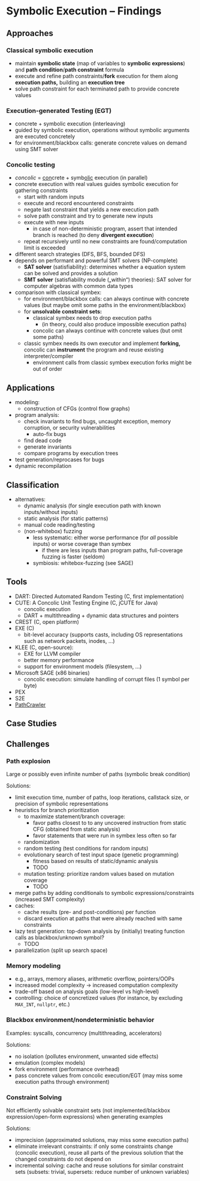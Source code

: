 # Symbolic Execution – Findings

## Approaches

### Classical symbolic execution

- maintain **symbolic state** (map of variables to **symbolic expressions**) and **path condition**/**path constraint** formula
- execute and refine path constraints/**fork** execution for them along **execution paths,** building an **execution tree**
- solve path constraint for each terminated path to provide concrete values

### Execution-generated Testing (EGT)

- concrete + symbolic execution (interleaving)
- guided by symbolic execution, operations without symbolic arguments are executed concretely
- for environment/blackbox calls: generate concrete values on demand using SMT solver

### Concolic testing

- *concolic* = <u>con</u>crete + symb<u>olic</u> execution (in parallel)
- concrete execution with real values guides symbolic execution for gathering constraints
  - start with random inputs
  - execute and record encountered constraints
  - negate last constraint that yields a new execution path
  - solve path constraint and try to generate new inputs
  - execute with new inputs
    - in case of non-deterministic program, assert that intended branch is reached (to deny **divergent execution**)
  - repeat recursively until no new constraints are found/computation limit is exceeded
- different search strategies (DFS, BFS, bounded DFS)
- depends on performant and powerful SMT solvers (NP-complete)
  - **SAT solver** (satisfiability): determines whether a equation system can be solved and provides a solution
  - **SMT solver** (satisfiability module („within“) theories): SAT solver for computer algebras with common data types
- comparison with classical symbex:
  - for environment/blackbox calls: can always continue with concrete values (but maybe omit some paths in the environment/blackbox)
  - for **unsolvable constraint sets:**
    - classical symbex needs to drop execution paths
      - (in theory, could also produce impossible execution paths)
    - concolic can always continue with concrete values (but omit some paths)
  - classic symbex needs its own executor and implement **forking,** concolic can **instrument** the program and reuse existing interpreter/compiler
    - environment calls from classic symbex execution forks might be out of order

## Applications

- modeling:
  - construction of CFGs (control flow graphs)
- program analysis:
  - check invariants to find bugs, uncaught exception, memory corruption, or security vulnerabilities
    - auto-fix bugs
  - find dead code
  - generate invariants
  - compare programs by execution trees
- test generation/reprocases for bugs
- dynamic recompilation

## Classification

- alternatives:
  - dynamic analysis (for single execution path with known inputs/without inputs)
  - static analysis (for static patterns)
  - manual code reading/testing
  - (non-whitebox) fuzzing
    - less systematic: either worse performance (for *all* possible inputs) or worse coverage than symbex
      - if there are less inputs than program paths, full-coverage fuzzing is faster (seldom)
    - symbiosis: whitebox-fuzzing (see SAGE)

## Tools

- DART: Directed Automated Random Testing (C, first implementation)
- CUTE: A Concolic Unit Testing Engine (C, jCUTE for Java)
  - concolic execution
  - DART + multithreading + dynamic data structures and pointers
- CREST (C, open platform)
- EXE (C)
  - bit-level accuracy (supports casts, including OS representations such as network packets, inodes, …)
- KLEE (C, open-source):
  - EXE for LLVM compiler
  - better memory performance
  - support for environment models (filesystem, …)
- Microsoft SAGE (x86 binaries)
  - concolic execution: simulate handling of corrupt files (1 symbol per byte)
- PEX
- S2E
- [PathCrawler](http://pathcrawler-online.com:8080/)

## Case Studies



## Challenges

### Path explosion

Large or possibly even infinite number of paths (symbolic break condition)

Solutions:
- limit execution time, number of paths, loop iterations, callstack size, or precision of symbolic representations
- heuristics for branch prioritization
  - to maximize statement/branch coverage:
    - favor paths closest to to any uncovered instruction from static CFG (obtained from static analysis)
    - favor statements that were run in symbex less often so far
  - randomization
  - random testing (test conditions for random inputs)
  - evolutionary search of test input space (genetic programming)
    - fitness based on results of static/dynamic analysis
    - TODO
  - mutation testing: prioritize random values based on mutation coverage
    - TODO
- merge paths by adding conditionals to symbolic expressions/constraints (increased SMT complexity)
- caches:
  - cache results (pre- and post-conditions) per function
  - discard execution at paths that were already reached with same constraints
- lazy test generation: top-down analysis by (initially) treating function calls as blackbox/unknown symbol?
  - TODO
- parallelization (split up search space)

### Memory modeling

- e.g., arrays, memory aliases, arithmetic overflow, pointers/OOPs
- increased model complexity -> increased computation complexity
- trade-off based on analysis goals (low-level vs high-level)
- controlling: choice of concretized values (for instance, by excluding `MAX_INT`, `nullptr`, etc.)

### Blackbox environment/nondeterministic behavior

Examples: syscalls, concurrency (multithreading, accelerators)

Solutions:

- no isolation (pollutes environment, unwanted side effects)
- emulation (complex models)
- fork environment (performance overhead)
- pass concrete values from concolic execution/EGT (may miss some execution paths through environment)

### Constraint Solving

Not efficiently solvable constraint sets (not implemented/blackbox expression/open-form expressions) when generating examples

Solutions:

- imprecision (approximated solutions, may miss some execution paths)
- eliminate irrelevant constraints: if only some constraints change (concolic execution), reuse all parts of the previous solution that the changed constraints do not depend on
- incremental solving: cache and reuse solutions for similar constraint sets (subsets: trivial, supersets: reduce number of unknown variables)

